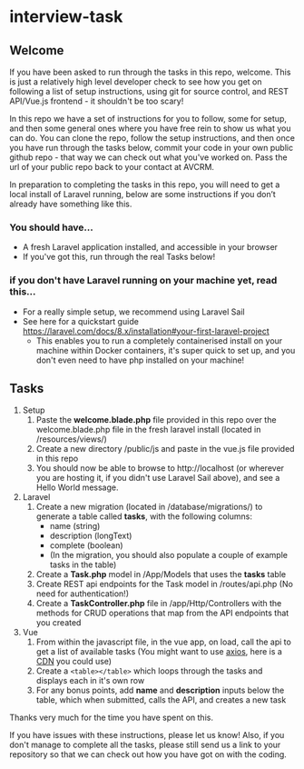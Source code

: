 # interview-task
## Welcome
If you have been asked to run through the tasks in this repo, welcome. This is just a relatively high level developer check to see how you get on following a list of setup instructions, using git for source control, and REST API/Vue.js frontend - it shouldn't be too scary!

In this repo we have a set of instructions for you to follow, some for setup, and then some general ones where you have free rein to show us what you can do.
You can clone the repo, follow the setup instructions, and then once you have run through the tasks below, commit your code in your own public github repo - that way we can check out what you've worked on. Pass the url of your public repo back to your contact at AVCRM.

In preparation to completing the tasks in this repo, you will need to get a local install of Laravel running, below are some instructions if you don’t already have something like this.

### You should have...
* A fresh Laravel application installed, and accessible in your browser
* If you've got this, run through the real Tasks below!

### if you don't have Laravel running on your machine yet, read this...
* For a really simple setup, we recommend using Laravel Sail
* See here for a quickstart guide https://laravel.com/docs/8.x/installation#your-first-laravel-project
  * This enables you to run a completely containerised install on your machine within Docker containers, it's super quick to set up, and you don't even need to have php installed on your machine!


## Tasks
1. Setup
    1. Paste the __welcome.blade.php__ file provided in this repo over the welcome.blade.php file in the fresh laravel install (located in /resources/views/)
    2. Create a new directory /public/js and paste in the vue.js file provided in this repo
    3. You should now be able to browse to http://localhost (or wherever you are hosting it, if you didn't use Laravel Sail above), and see a Hello World message.
2. Laravel
    1. Create a new migration (located in /database/migrations/) to generate a table called __tasks__, with the following columns:
        * name (string)
        * description (longText)
        * complete (boolean)
        * (In the migration, you should also populate a couple of example tasks in the table)
    2. Create a __Task.php__ model in /App/Models that uses the __tasks__ table
    3. Create REST api endpoints for the Task model in /routes/api.php (No need for authentication!)
    4. Create a __TaskController.php__ file in /app/Http/Controllers with the methods for CRUD operations that map from the API endpoints that you created
3. Vue
    1. From within the javascript file, in the vue app, on load, call the api to get a list of available tasks (You might want to use [axios](https://github.com/axios/axios), here is a [CDN](https://cdnjs.com/libraries/axios) you could use)
    2. Create a `<table></table>` which loops through the tasks and displays each in it's own row
    3. For any bonus points, add __name__ and __description__ inputs below the table, which when submitted, calls the API, and creates a new task


Thanks very much for the time you have spent on this.

If you have issues with these instructions, please let us know! Also, if you don't manage to complete all the tasks, please still send us a link to your repository so that we can check out how you have got on with the coding.
